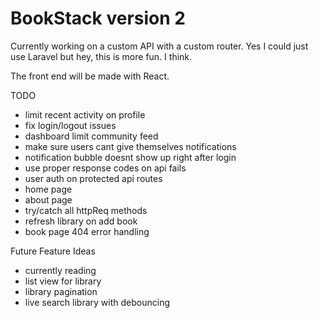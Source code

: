 # BookStack version 2

Currently working on a custom API with a custom router. Yes I could just use Laravel but hey, this is more fun. I think.

The front end will be made with React.


TODO

- limit recent activity on profile
- fix login/logout issues
- dashboard limit community feed
- make sure users cant give themselves notifications
- notification bubble doesnt show up right after login
- use proper response codes on api fails
- user auth on protected api routes
- home page
- about page
- try/catch all httpReq methods
- refresh library on add book
- book page 404 error handling


Future Feature Ideas
- currently reading
- list view for library
- library pagination
- live search library with debouncing
